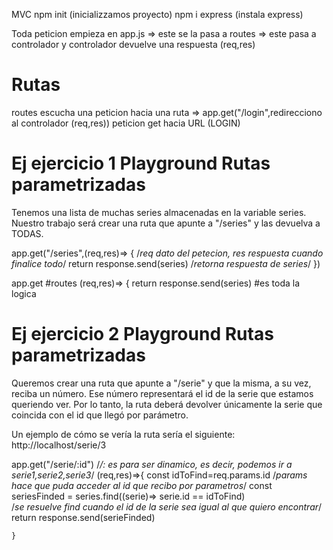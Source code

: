 MVC
npm init (inicializzamos proyecto)
npm i express (instala express)

Toda peticion empieza en app.js => este se la pasa a routes => este pasa a controlador 
y controlador devuelve una respuesta (req,res)

# Rutas 
routes escucha una peticion hacia una ruta => app.get("/login",redirecciono al controlador (req,res)) peticion get hacia URL (LOGIN)

# Ej ejercicio 1 Playground Rutas parametrizadas
Tenemos una lista de muchas series almacenadas en la variable series. Nuestro trabajo será crear una ruta que apunte a "/series" y las devuelva a TODAS.

app.get("/series",(req,res)=> { /*req dato del petecion, res respuesta cuando finalice todo*/
    return response.send(series) /*retorna respuesta de series*/
})

app.get #routes
(req,res)=> { 
    return response.send(series) #es toda la logica

# Ej ejercicio 2 Playground Rutas parametrizadas
Queremos crear una ruta que apunte a "/serie" y que la misma, a su vez, reciba un número. Ese número representará el id de la serie que estamos queriendo ver. Por lo tanto, la ruta deberá devolver únicamente la serie que coincida con el id que llegó por parámetro.

Un ejemplo de cómo se vería la ruta sería el siguiente: http://localhost/serie/3

app.get("/serie/:id")  /*/: es para ser dinamico, es decir, podemos ir a serie1,serie2,serie3*/
    (req,res)=>{
        const idToFind=req.params.id /*params hace que puda acceder al id que recibo por parametros*/
        const seriesFinded = series.find((serie)=> serie.id == idToFind)  
        /*se resuelve find cuando el id de la serie sea igual al que quiero encontrar*/
            return response.send(serieFinded)
            

    }

    